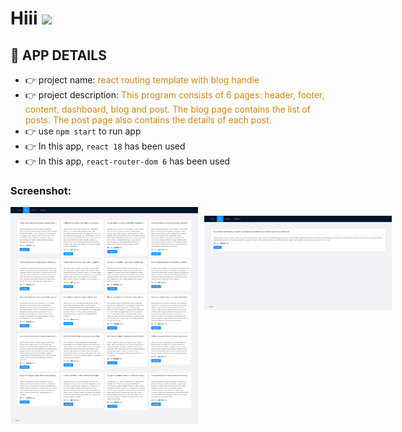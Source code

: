 <h1 align="left">Hiii <img src="https://media.giphy.com/media/hvRJCLFzcasrR4ia7z/giphy.gif" width="35"></h1>

## 👀 APP DETAILS

- 👉 project name: <span style="color:#d6850b">react routing template with blog handle</span>
- 👉 project description: <span style="color:#d6850b">This program consists of 6 pages: header, footer, content, dashboard, blog and post. The blog page contains the list of posts. The post page also contains the details of each post.</span>
- 👉 use `npm start` to run app
- 👉 In this app, `react 18` has been used
- 👉 In this app, `react-router-dom 6` has been used

### Screenshot:

<div style="width:100%; display:flex; flex-direction:row; gap:10px;">
<img
  src="screenshot/blog.png"
  alt="Blog"
  title="Blog"
  style=" max-width: 300px">

<img
  src="screenshot/post.png"
  alt="Post"
  title="Post"
  style="max-width: 300px">

</div>
